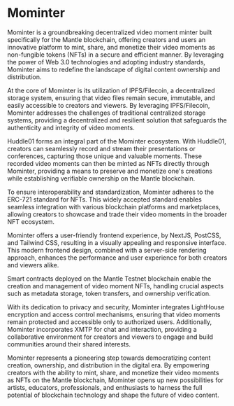 # Mominter 

Mominter is a groundbreaking decentralized video moment minter built specifically for the Mantle blockchain, offering creators and users an innovative platform to mint, share, and monetize their video moments as non-fungible tokens (NFTs) in a secure and efficient manner. By leveraging the power of Web 3.0 technologies and adopting industry standards, Mominter aims to redefine the landscape of digital content ownership and distribution.

At the core of Mominter is its utilization of IPFS/Filecoin, a decentralized storage system, ensuring that video files remain secure, immutable, and easily accessible to creators and viewers. By leveraging IPFS/Filecoin, Mominter addresses the challenges of traditional centralized storage systems, providing a decentralized and resilient solution that safeguards the authenticity and integrity of video moments.

Huddle01 forms an integral part of the Mominter ecosystem. With Huddle01, creators can seamlessly record and stream their presentations or conferences, capturing those unique and valuable moments. These recorded video moments can then be minted as NFTs directly through Mominter, providing a means to preserve and monetize one's creations while establishing verifiable ownership on the Mantle blockchain.

To ensure interoperability and standardization, Mominter adheres to the ERC-721 standard for NFTs. This widely accepted standard enables seamless integration with various blockchain platforms and marketplaces, allowing creators to showcase and trade their video moments in the broader NFT ecosystem.

Mominter offers a user-friendly frontend experience, by NextJS, PostCSS, and Tailwind CSS, resulting in a visually appealing and responsive interface. This modern frontend design, combined with a server-side rendering approach, enhances the performance and user experience for both creators and viewers alike.

Smart contracts deployed on the Mantle Testnet blockchain enable the creation and management of video moment NFTs, handling crucial aspects such as metadata storage, token transfers, and ownership verification.

With its dedication to privacy and security, Mominter integrates LightHouse encryption and access control mechanisms, ensuring that video moments remain protected and accessible only to authorized users. Additionally, Mominter incorporates XMTP for chat and interaction, providing a collaborative environment for creators and viewers to engage and build communities around their shared interests.

Mominter represents a pioneering step towards democratizing content creation, ownership, and distribution in the digital era. By empowering creators with the ability to mint, share, and monetize their video moments as NFTs on the Mantle blockchain, Mominter opens up new possibilities for artists, educators, professionals, and enthusiasts to harness the full potential of blockchain technology and shape the future of video content.